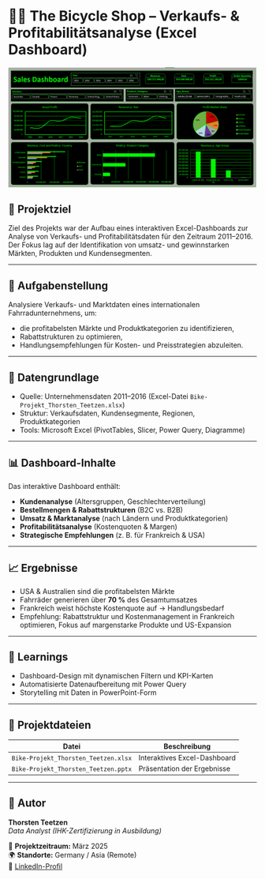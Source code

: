 # 🚴‍♂️ The Bicycle Shop – Verkaufs- & Profitabilitätsanalyse (Excel Dashboard)

![Dashboard Vorschau](dashboard_preview.png)

## 🎯 Projektziel
Ziel des Projekts war der Aufbau eines interaktiven Excel-Dashboards zur Analyse von Verkaufs- und Profitabilitätsdaten für den Zeitraum 2011–2016.  
Der Fokus lag auf der Identifikation von umsatz- und gewinnstarken Märkten, Produkten und Kundensegmenten.

---

## 🧩 Aufgabenstellung
Analysiere Verkaufs- und Marktdaten eines internationalen Fahrradunternehmens, um:
- die profitabelsten Märkte und Produktkategorien zu identifizieren,  
- Rabattstrukturen zu optimieren,  
- Handlungsempfehlungen für Kosten- und Preisstrategien abzuleiten.

---

## 🧮 Datengrundlage
- Quelle: Unternehmensdaten 2011–2016 (Excel-Datei `Bike-Projekt_Thorsten_Teetzen.xlsx`)  
- Struktur: Verkaufsdaten, Kundensegmente, Regionen, Produktkategorien  
- Tools: Microsoft Excel (PivotTables, Slicer, Power Query, Diagramme)

---

## 📊 Dashboard-Inhalte
Das interaktive Dashboard enthält:
- **Kundenanalyse** (Altersgruppen, Geschlechterverteilung)
- **Bestellmengen & Rabattstrukturen** (B2C vs. B2B)
- **Umsatz & Marktanalyse** (nach Ländern und Produktkategorien)
- **Profitabilitätsanalyse** (Kostenquoten & Margen)
- **Strategische Empfehlungen** (z. B. für Frankreich & USA)

---

## 📈 Ergebnisse
- USA & Australien sind die profitabelsten Märkte  
- Fahrräder generieren über **70 %** des Gesamtumsatzes  
- Frankreich weist höchste Kostenquote auf → Handlungsbedarf  
- Empfehlung: Rabattstruktur und Kostenmanagement in Frankreich optimieren, Fokus auf margenstarke Produkte und US-Expansion

---

## 🧠 Learnings
- Dashboard-Design mit dynamischen Filtern und KPI-Karten
- Automatisierte Datenaufbereitung mit Power Query
- Storytelling mit Daten in PowerPoint-Form

---

## 📁 Projektdateien
| Datei | Beschreibung |
|--------|---------------|
| `Bike-Projekt_Thorsten_Teetzen.xlsx` | Interaktives Excel-Dashboard |
| `Bike-Projekt_Thorsten_Teetzen.pptx` | Präsentation der Ergebnisse |

---

## 👤 Autor

**Thorsten Teetzen**  
*Data Analyst (IHK-Zertifizierung in Ausbildung)*  

📅 **Projektzeitraum:** März 2025  
🌍 **Standorte:** Germany / Asia (Remote)  
🔗 [LinkedIn-Profil](https://www.linkedin.com/in/thorsten-teetzen-744891350)
